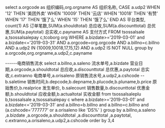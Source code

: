 select a.orgcode as 组织编码,org.orgname AS 组织名称,
CASE  a.udp2 
WHEN '12' THEN  '美团外卖' 
WHEN '10009' THEN '云店'
WHEN '10018' THEN '有赞'
WHEN '17' THEN '饿了么'
WHEN '15' THEN '饿了么' END AS 平台类型,
count(1) AS 订单笔数,SUM(a.shouldtotal) 总应收,SUM(a.discounttotal) 总优惠,SUM(a.paytotal) 总实收,c.payname AS 支付方式
FROM  tsossalsale a,tsossalsalepay c,tcoborg org 
WHERE  a.bizdate>='2019-03-01' and a.bizdate<='2019-03-31'
AND a.orgcode=org.orgcode
AND  a.billno=c.billno
AND a.udp2 IN (10009,10018,17,15,12) 
AND a.udp2 IS NOT NULL
group by  a.orgcode,org.orgname,a.udp2,c.payname





------电商销售流水
select a.billno,a.saleno 流水单号,a.bizdate 营业日期,a.orgcode,a.shouldtotal 总应收,a.discounttotal 总优惠,a.paytotal 总实收,c.extranno 电商单号,a.orisaleno 原销售流水号,a.udp2,a.cshcode
--b.saletime 销售时间,b.depcode,b.depname,b.plucode,b.pluname,b.price 原始售价,b.realprice 发生单价, b.salecount 销售数量,b.discounttotal 优惠金额,b.shouldtotal 应收金额,b.actualtotal 实收金额
 from tsossalsaleplu b,tsossalsale a,tsossalsalepay c
where a.bizdate>='2019-03-01' and a.bizdate<='2019-03-31'
and a.billno=b.billno
and a.billno=c.billno
and (a.cshcode='777777' or a.orisaleno like  'DS%' ) 
group by a.billno,a.saleno ,a.bizdate ,a.orgcode,a.shouldtotal ,a.discounttotal ,a.paytotal, c.extranno,a.orisaleno,a.udp2,a.cshcode
order by 3,4


































